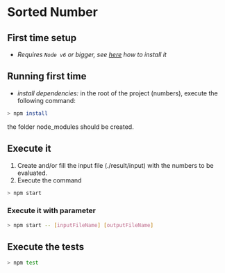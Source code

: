 # Sorted Number

## First time setup

* _Requires `Node v6` or bigger, see [here](https://nodejs.org/en/download) how to install it_

## Running first time

* _install dependencies:_ in the root of the project (numbers), execute the following command:

```sh
> npm install
```

the folder node_modules should be created.

## Execute it

  1. Create and/or fill the input file (./result/input) with the numbers to be evaluated.
  1. Execute the command

  ```sh
  > npm start
  ```

### Execute it with parameter

  ```sh
  > npm start -- [inputFileName] [outputFileName]
  ```

## Execute the tests

  ```sh
  > npm test
  ```
